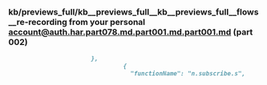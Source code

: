 ### kb/previews_full/kb__previews_full__kb__previews_full__flows__re-recording from your personal account@auth.har.part078.md.part001.md.part001.md (part 002)

```md
                       },
                                {
                                  "functionName": "n.subscribe.s",
         
```

```
